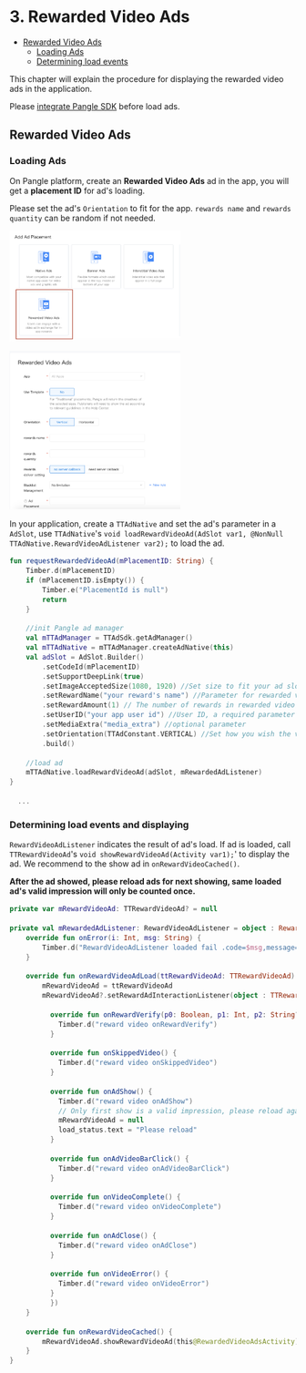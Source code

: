 # 3. Rewarded Video Ads


* [Rewarded Video Ads](#start/reward_ad)
  * [Loading Ads](#start/reward_ad_load)
  * [Determining load events](#start/reward_ad_loadevent)


This chapter will explain the procedure for displaying the rewarded video ads in the application.

Please [integrate Pangle SDK](1-integrate_en.md) before load ads.


<a name="start/reward_ad"></a>
## Rewarded Video Ads

<a name="start/reward_ad_load"></a>
### Loading Ads

On Pangle platform, create an **Rewarded Video Ads** ad in the app, you will get a **placement ID** for ad's loading.

Please set the ad's `Orientation` to fit for the app.
`rewards name` and `rewards quantity` can be random if not needed.


<img src="pics/reward_video_add.png" alt="drawing" width="300"/>  <br>

<img src="pics/reward_video_set.png" alt="drawing" width="300"/>


In your application, create a `TTAdNative` and set the ad's parameter in a `AdSlot`, use `TTAdNative`'s `void loadRewardVideoAd(AdSlot var1, @NonNull TTAdNative.RewardVideoAdListener var2);` to load the ad.

```kotlin
fun requestRewardedVideoAd(mPlacementID: String) {
    Timber.d(mPlacementID)
    if (mPlacementID.isEmpty()) {
        Timber.e("PlacementId is null")
        return
    }

    //init Pangle ad manager
    val mTTAdManager = TTAdSdk.getAdManager()
    val mTTAdNative = mTTAdManager.createAdNative(this)
    val adSlot = AdSlot.Builder()
        .setCodeId(mPlacementID)
        .setSupportDeepLink(true)
        .setImageAcceptedSize(1080, 1920) //Set size to fit your ad slot size
        .setRewardName("your reward's name") //Parameter for rewarded video ad requests, name of the reward
        .setRewardAmount(1) // The number of rewards in rewarded video ad
        .setUserID("your app user id") //User ID, a required parameter for rewarded video ads
        .setMediaExtra("media_extra") //optional parameter
        .setOrientation(TTAdConstant.VERTICAL) //Set how you wish the video ad to be displayed, choose from TTAdConstant.HORIZONTAL or TTAdConstant.VERTICAL
        .build()

    //load ad
    mTTAdNative.loadRewardVideoAd(adSlot, mRewardedAdListener)
}

  ...

```

<a name="start/reward_ad_loadevent"></a>
### Determining load events and displaying

`RewardVideoAdListener` indicates the result of ad's load. If ad is loaded, call `TTRewardVideoAd`'s `void showRewardVideoAd(Activity var1);`' to display the ad. We recommend to the show ad in `onRewardVideoCached()`.

**After the ad showed, please reload ads for next showing, same loaded ad's valid impression will only be counted once.**

```kotlin
private var mRewardVideoAd: TTRewardVideoAd? = null

private val mRewardedAdListener: RewardVideoAdListener = object : RewardVideoAdListener {
    override fun onError(i: Int, msg: String) {
        Timber.d("RewardVideoAdListener loaded fail .code=$msg,message=$i")
    }

    override fun onRewardVideoAdLoad(ttRewardVideoAd: TTRewardVideoAd) {
        mRewardVideoAd = ttRewardVideoAd
        mRewardVideoAd?.setRewardAdInteractionListener(object : TTRewardVideoAd.RewardAdInteractionListener {

          override fun onRewardVerify(p0: Boolean, p1: Int, p2: String?) {
            Timber.d("reward video onRewardVerify")
          }

          override fun onSkippedVideo() {
            Timber.d("reward video onSkippedVideo")
          }

          override fun onAdShow() {
            Timber.d("reward video onAdShow")
            // Only first show is a valid impression, please reload again to get another ad.
            mRewardVideoAd = null
            load_status.text = "Please reload"
          }

          override fun onAdVideoBarClick() {
            Timber.d("reward video onAdVideoBarClick")
          }

          override fun onVideoComplete() {
            Timber.d("reward video onVideoComplete")
          }

          override fun onAdClose() {
            Timber.d("reward video onAdClose")
          }

          override fun onVideoError() {
            Timber.d("reward video onVideoError")
          }
          })
    }

    override fun onRewardVideoCached() {
        mRewardVideoAd.showRewardVideoAd(this@RewardedVideoAdsActivity)
    }
}
```
